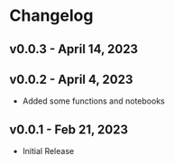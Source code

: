 # Changelog

## v0.0.3 - April 14, 2023 

## v0.0.2 - April 4, 2023

- Added some functions and notebooks


## v0.0.1 - Feb 21, 2023

-  Initial Release 